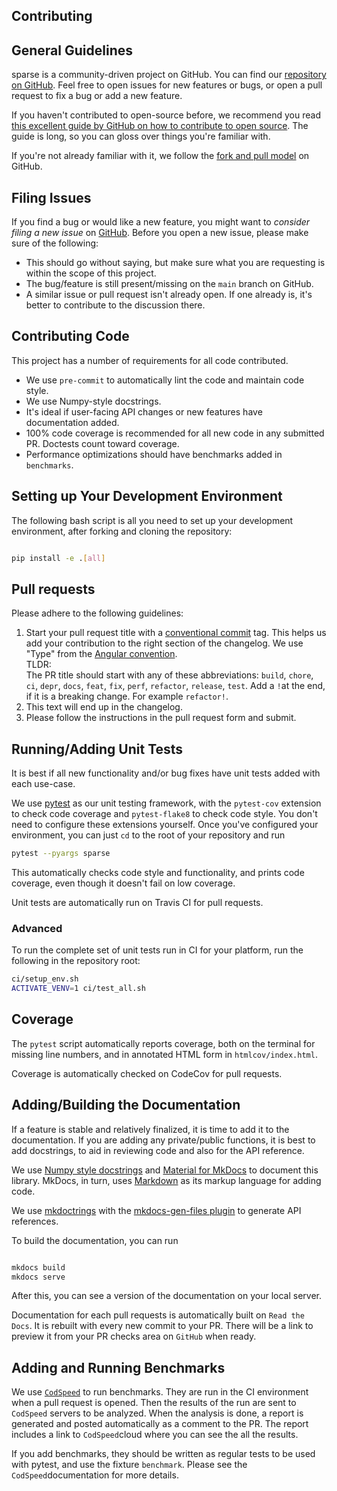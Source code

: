 ## Contributing

## General Guidelines

sparse is a community-driven project on GitHub. You can find our
[repository on GitHub](https://github.com/pydata/sparse). Feel
free to open issues for new features or bugs, or open a pull request
to fix a bug or add a new feature.

If you haven't contributed to open-source before, we recommend you read
[this excellent guide by GitHub on how to contribute to open source](https://opensource.guide/how-to-contribute). The guide is long,
so you can gloss over things you're familiar with.

If you're not already familiar with it, we follow the [fork and pull model](https://help.github.com/articles/about-collaborative-development-models)
on GitHub.

## Filing Issues

If you find a bug or would like a new feature, you might want to *consider
filing a new issue* on [GitHub](https://github.com/pydata/sparse/issues). Before
you open a new issue, please make sure of the following:

* This should go without saying, but make sure what you are requesting is within
  the scope of this project.
* The bug/feature is still present/missing on the `main` branch on GitHub.
* A similar issue or pull request isn't already open. If one already is, it's better
  to contribute to the discussion there.

## Contributing Code

This project has a number of requirements for all code contributed.

* We use `pre-commit` to automatically lint the code and maintain code style.
* We use Numpy-style docstrings.
* It's ideal if user-facing API changes or new features have documentation added.
* 100% code coverage is recommended for all new code in any submitted PR. Doctests
  count toward coverage.
* Performance optimizations should have benchmarks added in `benchmarks`.

## Setting up Your Development Environment

The following bash script is all you need to set up your development environment,
after forking and cloning the repository:

```bash

pip install -e .[all]
```

## Pull requests

Please adhere to the following guidelines:

1. Start your pull request title with a [conventional commit](https://www.conventionalcommits.org/) tag. This helps us add your contribution to the right section of the changelog. We use "Type" from the [Angular convention](https://github.com/angular/angular/blob/22b96b9/CONTRIBUTING.md#type).<br>
    TLDR:<br>
    The PR title should start with any of these abbreviations: `build`, `chore`, `ci`, `depr`,
    `docs`, `feat`, `fix`, `perf`, `refactor`, `release`, `test`. Add a `!`at the end, if it is a breaking change. For example `refactor!`.
2. This text will end up in the changelog.
3. Please follow the instructions in the pull request form and submit.

## Running/Adding Unit Tests

It is best if all new functionality and/or bug fixes have unit tests added
with each use-case.

We use [pytest](https://docs.pytest.org/en/latest) as our unit testing framework,
with the `pytest-cov` extension to check code coverage and `pytest-flake8` to
check code style. You don't need to configure these extensions yourself. Once you've
configured your environment, you can just `cd` to the root of your repository and run

```bash
pytest --pyargs sparse
```

This automatically checks code style and functionality, and prints code coverage,
even though it doesn't fail on low coverage.

Unit tests are automatically run on Travis CI for pull requests.

### Advanced

To run the complete set of unit tests run in CI for your platform, run the following
in the repository root:

```bash
ci/setup_env.sh
ACTIVATE_VENV=1 ci/test_all.sh
```

## Coverage

The `pytest` script automatically reports coverage, both on the terminal for
missing line numbers, and in annotated HTML form in `htmlcov/index.html`.

Coverage is automatically checked on CodeCov for pull requests.

## Adding/Building the Documentation

If a feature is stable and relatively finalized, it is time to add it to the
documentation. If you are adding any private/public functions, it is best to
add docstrings, to aid in reviewing code and also for the API reference.

We use [Numpy style docstrings](https://numpydoc.readthedocs.io/en/latest/format.html)
and [Material for MkDocs](https://squidfunk.github.io/mkdocs-material) to document this library.
MkDocs, in turn, uses [Markdown](https://www.markdownguide.org)
as its markup language for adding code.

We use [mkdoctrings](https://mkdocstrings.github.io/recipes) with the
[mkdocs-gen-files plugin](https://oprypin.github.io/mkdocs-gen-files)
to generate API references.

To build the documentation, you can run

```bash

mkdocs build
mkdocs serve
```

After this, you can see a version of the documentation on your local server.

Documentation for each pull requests is automatically built on `Read the Docs`.
It is rebuilt with every new commit to your PR. There will be a link to preview it
from your PR checks area on `GitHub` when ready.


## Adding and Running Benchmarks

We use [`CodSpeed`](https://docs.codspeed.io/) to run benchmarks. They are run in the CI environment
when a pull request is opened. Then the results of the run are sent to `CodSpeed` servers to be analyzed.
When the analysis is done, a report is generated and posted automatically as a comment to the PR.
The report includes a link to `CodSpeed`cloud where you can see the all the results.

If you add benchmarks, they should be written as regular tests to be used with pytest, and use the fixture `benchmark`. Please see the `CodSpeed`documentation for more details.
